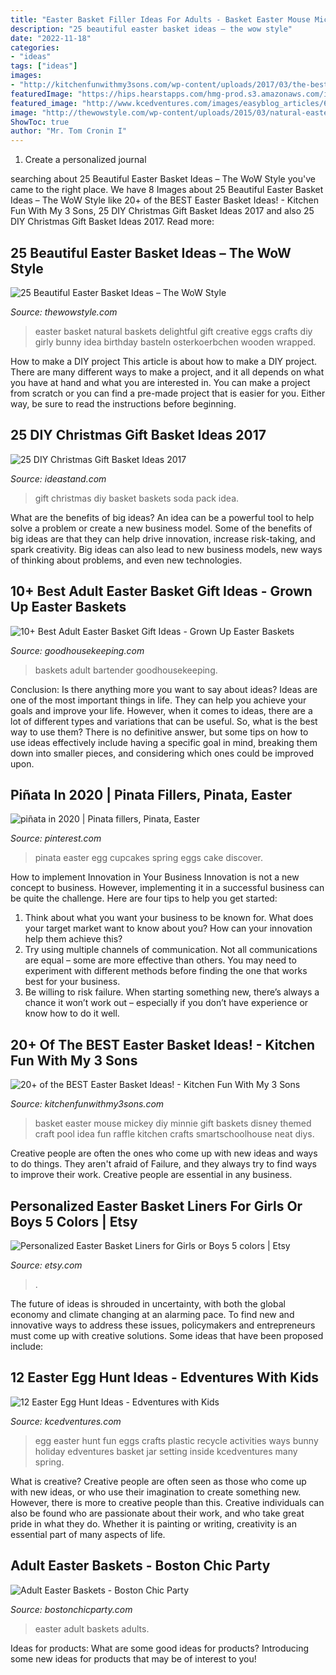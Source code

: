 ```yaml
---
title: "Easter Basket Filler Ideas For Adults - Basket Easter Mouse Mickey Diy Minnie Gift Baskets Disney Themed Craft Pool Idea Fun Raffle Kitchen Crafts Smartschoolhouse Neat Diys"
description: "25 beautiful easter basket ideas – the wow style"
date: "2022-11-18"
categories:
- "ideas"
tags: ["ideas"]
images:
- "http://kitchenfunwithmy3sons.com/wp-content/uploads/2017/03/the-best-easter-basket-ideas-2.jpg"
featuredImage: "https://hips.hearstapps.com/hmg-prod.s3.amazonaws.com/images/adult-easter-baskets-bartender-1521640744.png?crop=1xw:1xh;center,top&amp;resize=768:*"
featured_image: "http://www.kcedventures.com/images/easyblog_articles/676/egg-jar.jpg"
image: "http://thewowstyle.com/wp-content/uploads/2015/03/natural-easter-basket-ideas-2.jpg"
ShowToc: true
author: "Mr. Tom Cronin I"
---
```



1. Create a personalized journal

	

		
searching about 25 Beautiful Easter Basket Ideas – The WoW Style you've came to the right place. We have 8 Images about 25 Beautiful Easter Basket Ideas – The WoW Style like 20+ of the BEST Easter Basket Ideas! - Kitchen Fun With My 3 Sons, 25 DIY Christmas Gift Basket Ideas 2017 and also 25 DIY Christmas Gift Basket Ideas 2017. Read more:
		
    
## 25 Beautiful Easter Basket Ideas – The WoW Style

<img loading=lazy src="http://thewowstyle.com/wp-content/uploads/2015/03/natural-easter-basket-ideas-2.jpg" onerror="this.onerror=null;this.src='https://tse3.mm.bing.net/th?id=OIP.Zmq-PKLahKaSuEkJspnMDAHaLH&amp;pid=15.1';" alt="25 Beautiful Easter Basket Ideas – The WoW Style">

_Source: thewowstyle.com_

>easter basket natural baskets delightful gift creative eggs crafts diy girly bunny idea birthday basteln osterkoerbchen wooden wrapped. 

	

How to make a DIY project
This article is about how to make a DIY project. There are many different ways to make a project, and it all depends on what you have at hand and what you are interested in. You can make a project from scratch or you can find a pre-made project that is easier for you. Either way, be sure to read the instructions before beginning.

    
## 25 DIY Christmas Gift Basket Ideas 2017

<img loading=lazy src="https://ideastand.com/wp-content/uploads/2017/10/christmas-baskets-diy/10-christmas-gift-basket-idea-diy.jpg" onerror="this.onerror=null;this.src='https://tse3.mm.bing.net/th?id=OIP.5yzrhh9rm8mNJnJLN8Cr8QHaP4&amp;pid=15.1';" alt="25 DIY Christmas Gift Basket Ideas 2017">

_Source: ideastand.com_

>gift christmas diy basket baskets soda pack idea. 

	

What are the benefits of big ideas?
An idea can be a powerful tool to help solve a problem or create a new business model. Some of the benefits of big ideas are that they can help drive innovation, increase risk-taking, and spark creativity. Big ideas can also lead to new business models, new ways of thinking about problems, and even new technologies.

    
## 10+ Best Adult Easter Basket Gift Ideas - Grown Up Easter Baskets

<img loading=lazy src="https://hips.hearstapps.com/hmg-prod.s3.amazonaws.com/images/adult-easter-baskets-bartender-1521640744.png?crop=1xw:1xh;center,top&amp;resize=768:*" onerror="this.onerror=null;this.src='https://tse2.mm.bing.net/th?id=OIP.dThxS9PARhCTXL1nkBENTgHaLH&amp;pid=15.1';" alt="10+ Best Adult Easter Basket Gift Ideas - Grown Up Easter Baskets">

_Source: goodhousekeeping.com_

>baskets adult bartender goodhousekeeping. 

	

Conclusion: Is there anything more you want to say about ideas?
Ideas are one of the most important things in life. They can help you achieve your goals and improve your life. However, when it comes to ideas, there are a lot of different types and variations that can be useful. So, what is the best way to use them? There is no definitive answer, but some tips on how to use ideas effectively include having a specific goal in mind, breaking them down into smaller pieces, and considering which ones could be improved upon.

    
## Piñata In 2020 | Pinata Fillers, Pinata, Easter

<img loading=lazy src="https://i.pinimg.com/736x/7b/f4/0a/7bf40ad2e1f6a81d1542bcd74287ee57.jpg" onerror="this.onerror=null;this.src='https://tse2.mm.bing.net/th?id=OIP.580Un00YqG8A4NkfV3F8sAHaKB&amp;pid=15.1';" alt="piñata in 2020 | Pinata fillers, Pinata, Easter">

_Source: pinterest.com_

>pinata easter egg cupcakes spring eggs cake discover. 

	

How to implement Innovation in Your Business
Innovation is not a new concept to business. However, implementing it in a successful business can be quite the challenge. Here are four tips to help you get started: 
1. Think about what you want your business to be known for. What does your target market want to know about you? How can your innovation help them achieve this? 
2. Try using multiple channels of communication. Not all communications are equal – some are more effective than others. You may need to experiment with different methods before finding the one that works best for your business. 
3. Be willing to risk failure. When starting something new, there’s always a chance it won’t work out – especially if you don’t have experience or know how to do it well.

    
## 20+ Of The BEST Easter Basket Ideas! - Kitchen Fun With My 3 Sons

<img loading=lazy src="http://kitchenfunwithmy3sons.com/wp-content/uploads/2017/03/the-best-easter-basket-ideas-2.jpg" onerror="this.onerror=null;this.src='https://tse1.mm.bing.net/th?id=OIP.QpaNXwWJGRYDe_FhWwaJsAHaNJ&amp;pid=15.1';" alt="20+ of the BEST Easter Basket Ideas! - Kitchen Fun With My 3 Sons">

_Source: kitchenfunwithmy3sons.com_

>basket easter mouse mickey diy minnie gift baskets disney themed craft pool idea fun raffle kitchen crafts smartschoolhouse neat diys. 

	

Creative people are often the ones who come up with new ideas and ways to do things. They aren't afraid of Failure, and they always try to find ways to improve their work. Creative people are essential in any business.

    
## Personalized Easter Basket Liners For Girls Or Boys 5 Colors | Etsy

<img loading=lazy src="https://i.etsystatic.com/5686270/r/il/36c751/549141579/il_1588xN.549141579_cxjv.jpg" onerror="this.onerror=null;this.src='https://tse2.mm.bing.net/th?id=OIP.obPKNi-tgFjfK4bUyEc5JgHaJk&amp;pid=15.1';" alt="Personalized Easter Basket Liners for Girls or Boys 5 colors | Etsy">

_Source: etsy.com_

>. 

	

The future of ideas is shrouded in uncertainty, with both the global economy and climate changing at an alarming pace. To find new and innovative ways to address these issues, policymakers and entrepreneurs must come up with creative solutions. Some ideas that have been proposed include: 

    
## 12 Easter Egg Hunt Ideas - Edventures With Kids

<img loading=lazy src="http://www.kcedventures.com/images/easyblog_articles/676/egg-jar.jpg" onerror="this.onerror=null;this.src='https://tse4.mm.bing.net/th?id=OIP.PebcHTWyTWWGYa1b6_ygdAHaJ3&amp;pid=15.1';" alt="12 Easter Egg Hunt Ideas - Edventures with Kids">

_Source: kcedventures.com_

>egg easter hunt fun eggs crafts plastic recycle activities ways bunny holiday edventures basket jar setting inside kcedventures many spring. 

	

What is creative?
Creative people are often seen as those who come up with new ideas, or who use their imagination to create something new. However, there is more to creative people than this. Creative individuals can also be found who are passionate about their work, and who take great pride in what they do. Whether it is painting or writing, creativity is an essential part of many aspects of life.

    
## Adult Easter Baskets - Boston Chic Party

<img loading=lazy src="https://bostonchicparty.com/wp-content/uploads/2017/04/Adult-Easter-Baskets-Easter-Baskets-for-adults-Boston-Chic-Party-10-800x1200.jpg" onerror="this.onerror=null;this.src='https://tse3.mm.bing.net/th?id=OIP.sJ_Qh-nRZlM7a9coiwIeJgHaLH&amp;pid=15.1';" alt="Adult Easter Baskets - Boston Chic Party">

_Source: bostonchicparty.com_

>easter adult baskets adults. 

	

Ideas for products: What are some good ideas for products?
Introducing some new ideas for products that may be of interest to you!

